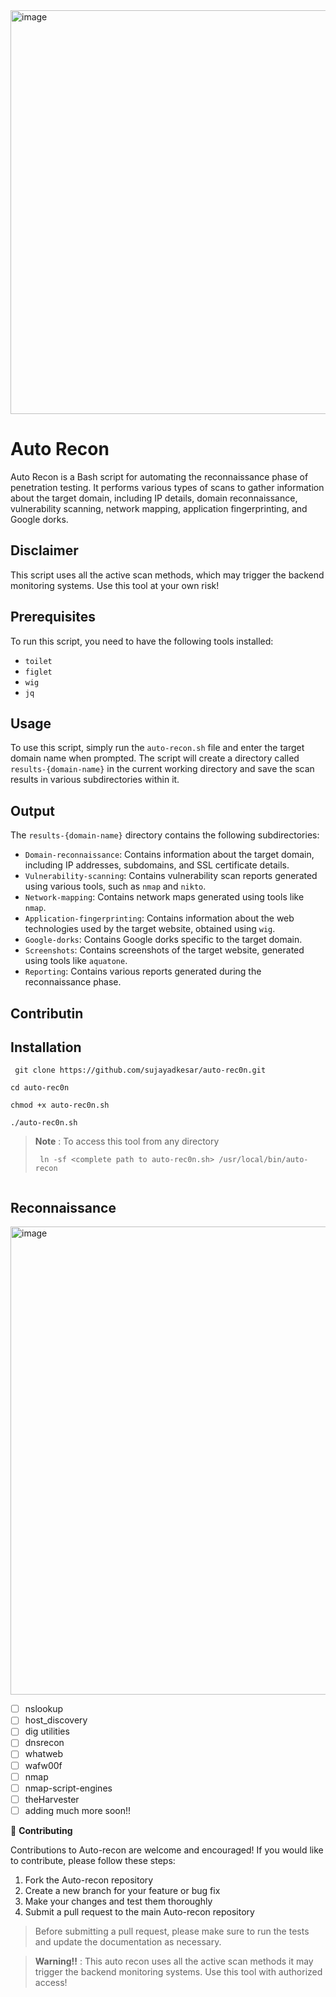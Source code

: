 <img width="646" alt="image" src="https://user-images.githubusercontent.com/95465072/191881886-b688a3a4-9649-45e2-a0d3-4bf0e55a912a.png">


# Auto Recon

Auto Recon is a Bash script for automating the reconnaissance phase of penetration testing. It performs various types of scans to gather information about the target domain, including IP details, domain reconnaissance, vulnerability scanning, network mapping, application fingerprinting, and Google dorks.

## Disclaimer

This script uses all the active scan methods, which may trigger the backend monitoring systems. Use this tool at your own risk!

## Prerequisites

To run this script, you need to have the following tools installed:

-   `toilet`
-   `figlet`
-   `wig`
-   `jq`

## Usage

To use this script, simply run the `auto-recon.sh` file and enter the target domain name when prompted. The script will create a directory called `results-{domain-name}` in the current working directory and save the scan results in various subdirectories within it.

## Output

The `results-{domain-name}` directory contains the following subdirectories:

-   `Domain-reconnaissance`: Contains information about the target domain, including IP addresses, subdomains, and SSL certificate details.
-   `Vulnerability-scanning`: Contains vulnerability scan reports generated using various tools, such as `nmap` and `nikto`.
-   `Network-mapping`: Contains network maps generated using tools like `nmap`.
-   `Application-fingerprinting`: Contains information about the web technologies used by the target website, obtained using `wig`.
-   `Google-dorks`: Contains Google dorks specific to the target domain.
-   `Screenshots`: Contains screenshots of the target website, generated using tools like `aquatone`.
-   `Reporting`: Contains various reports generated during the reconnaissance phase.

## Contributin

## Installation


``` 
 git clone https://github.com/sujayadkesar/auto-rec0n.git
 ```
``` 
cd auto-rec0n
```
``` 
chmod +x auto-rec0n.sh 
```
``` 
./auto-rec0n.sh 
```
> **Note** : To access this tool from any directory  
> ```
>  ln -sf <complete path to auto-rec0n.sh> /usr/local/bin/auto-recon
>  ```

``` bash
``` 

## Reconnaissance

 <img width="749" alt="image" src="https://user-images.githubusercontent.com/95465072/191880370-3183e421-59a9-49f8-8109-6f7eed865caa.png">


 - [ ] nslookup
 - [ ] host_discovery
 - [ ] dig utilities
 - [ ] dnsrecon
 - [ ] whatweb
 - [ ] wafw00f
 - [ ] nmap
 - [ ] nmap-script-engines
 - [ ] theHarvester
 - [ ] adding much more soon!!

🤝 **Contributing**

Contributions to Auto-recon are welcome and encouraged! If you would like to contribute, please follow these steps:

1.  Fork the Auto-recon repository
2.  Create a new branch for your feature or bug fix
3.  Make your changes and test them thoroughly
4.  Submit a pull request to the main Auto-recon repository

> Before submitting a pull request, please make sure to run the tests and update the documentation as necessary.


> **Warning!!** : This auto recon uses all the active scan methods it may trigger the backend monitoring systems. Use this tool with authorized access! 
